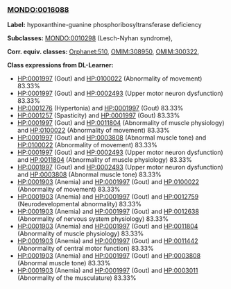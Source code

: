 
### [MONDO:0016088](http://purl.obolibrary.org/obo/MONDO_0016088)
**Label:** hypoxanthine-guanine phosphoribosyltransferase deficiency

**Subclasses:** [MONDO:0010298](http://purl.obolibrary.org/obo/MONDO_0010298) (Lesch-Nyhan syndrome), 

**Corr. equiv. classes:** [Orphanet:510](http://www.orpha.net/ORDO/Orphanet_510), [OMIM:308950](http://purl.obolibrary.org/obo/OMIM_308950), [OMIM:300322](http://purl.obolibrary.org/obo/OMIM_300322), 

**Class expressions from DL-Learner:**

- [HP:0001997](http://purl.obolibrary.org/obo/HP_0001997) (Gout) and [HP:0100022](http://purl.obolibrary.org/obo/HP_0100022) (Abnormality of movement) 83.33%
- [HP:0001997](http://purl.obolibrary.org/obo/HP_0001997) (Gout) and [HP:0002493](http://purl.obolibrary.org/obo/HP_0002493) (Upper motor neuron dysfunction) 83.33%
- [HP:0001276](http://purl.obolibrary.org/obo/HP_0001276) (Hypertonia) and [HP:0001997](http://purl.obolibrary.org/obo/HP_0001997) (Gout) 83.33%
- [HP:0001257](http://purl.obolibrary.org/obo/HP_0001257) (Spasticity) and [HP:0001997](http://purl.obolibrary.org/obo/HP_0001997) (Gout) 83.33%
- [HP:0001997](http://purl.obolibrary.org/obo/HP_0001997) (Gout) and [HP:0011804](http://purl.obolibrary.org/obo/HP_0011804) (Abnormality of muscle physiology) and [HP:0100022](http://purl.obolibrary.org/obo/HP_0100022) (Abnormality of movement) 83.33%
- [HP:0001997](http://purl.obolibrary.org/obo/HP_0001997) (Gout) and [HP:0003808](http://purl.obolibrary.org/obo/HP_0003808) (Abnormal muscle tone) and [HP:0100022](http://purl.obolibrary.org/obo/HP_0100022) (Abnormality of movement) 83.33%
- [HP:0001997](http://purl.obolibrary.org/obo/HP_0001997) (Gout) and [HP:0002493](http://purl.obolibrary.org/obo/HP_0002493) (Upper motor neuron dysfunction) and [HP:0011804](http://purl.obolibrary.org/obo/HP_0011804) (Abnormality of muscle physiology) 83.33%
- [HP:0001997](http://purl.obolibrary.org/obo/HP_0001997) (Gout) and [HP:0002493](http://purl.obolibrary.org/obo/HP_0002493) (Upper motor neuron dysfunction) and [HP:0003808](http://purl.obolibrary.org/obo/HP_0003808) (Abnormal muscle tone) 83.33%
- [HP:0001903](http://purl.obolibrary.org/obo/HP_0001903) (Anemia) and [HP:0001997](http://purl.obolibrary.org/obo/HP_0001997) (Gout) and [HP:0100022](http://purl.obolibrary.org/obo/HP_0100022) (Abnormality of movement) 83.33%
- [HP:0001903](http://purl.obolibrary.org/obo/HP_0001903) (Anemia) and [HP:0001997](http://purl.obolibrary.org/obo/HP_0001997) (Gout) and [HP:0012759](http://purl.obolibrary.org/obo/HP_0012759) (Neurodevelopmental abnormality) 83.33%
- [HP:0001903](http://purl.obolibrary.org/obo/HP_0001903) (Anemia) and [HP:0001997](http://purl.obolibrary.org/obo/HP_0001997) (Gout) and [HP:0012638](http://purl.obolibrary.org/obo/HP_0012638) (Abnormality of nervous system physiology) 83.33%
- [HP:0001903](http://purl.obolibrary.org/obo/HP_0001903) (Anemia) and [HP:0001997](http://purl.obolibrary.org/obo/HP_0001997) (Gout) and [HP:0011804](http://purl.obolibrary.org/obo/HP_0011804) (Abnormality of muscle physiology) 83.33%
- [HP:0001903](http://purl.obolibrary.org/obo/HP_0001903) (Anemia) and [HP:0001997](http://purl.obolibrary.org/obo/HP_0001997) (Gout) and [HP:0011442](http://purl.obolibrary.org/obo/HP_0011442) (Abnormality of central motor function) 83.33%
- [HP:0001903](http://purl.obolibrary.org/obo/HP_0001903) (Anemia) and [HP:0001997](http://purl.obolibrary.org/obo/HP_0001997) (Gout) and [HP:0003808](http://purl.obolibrary.org/obo/HP_0003808) (Abnormal muscle tone) 83.33%
- [HP:0001903](http://purl.obolibrary.org/obo/HP_0001903) (Anemia) and [HP:0001997](http://purl.obolibrary.org/obo/HP_0001997) (Gout) and [HP:0003011](http://purl.obolibrary.org/obo/HP_0003011) (Abnormality of the musculature) 83.33%


